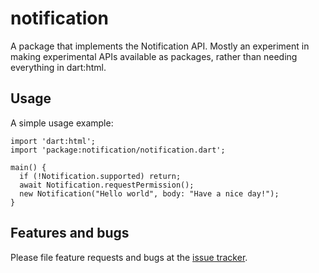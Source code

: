 # notification

A package that implements the Notification API. Mostly an experiment in making
experimental APIs available as packages, rather than needing everything
in dart:html.

## Usage

A simple usage example:

    import 'dart:html';
    import 'package:notification/notification.dart';

    main() {
      if (!Notification.supported) return;
      await Notification.requestPermission();
      new Notification("Hello world", body: "Have a nice day!");
    }

## Features and bugs

Please file feature requests and bugs at the [issue tracker][tracker].

[tracker]: http://example.com/issues/replaceme

